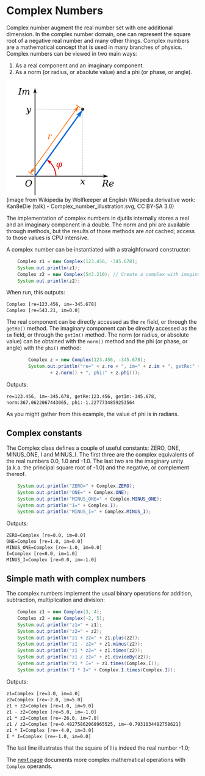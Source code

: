 # Complex Numbers

Complex number augment the real number set with one additional dimension. In the complex number domain, one can represent the square root of a negative real number and many other things. Complex numbers are a mathematical concept that is used in many branches of physics. Complex numbers can be viewed in two main ways:

1. As a real component and an imaginary component.<br/>
2. As a norm (or radius, or absolute value) and a phi (or phase, or angle).

![Illustration of complex number as real and imaginary component and as radius and angle](../images/complex.png) <br/>(image from Wikipedia by Wolfkeeper at English Wikipedia.derivative work: Kan8eDie (talk) - Complex_number_illustration.svg, CC BY-SA 3.0)

The implementation of complex numbers in djutils internally stores a real and an imaginary component in a double. The norm and phi are available through methods, but the results of those methods are _not_ cached; access to those values is CPU intensive.

A complex number can be instantiated with a straighforward constructor:

```java
    Complex z1 = new Complex(123.456, -345.678);
    System.out.println(z1);
    Complex z2 = new Complex(543.210); // Create a complex with imaginary component 0.0
    System.out.println(z2);
```

When run, this outputs:

```text
Complex [re=123.456, im=-345.678]
Complex [re=543.21, im=0.0]
```

The real component can be directly accessed as the `re` field, or through the `getRe()` method. The imaginary component can be directly accessed as the `im` field, or through the `getIm()` method. The norm (or radius, or absolute value) can be obtained with the `norm()` method and the phi (or phase, or angle) with the `phi()` method:

```java
        Complex z = new Complex(123.456, -345.678);
        System.out.println("re=" + z.re + ", im=" + z.im + ", getRe:" + z.getRe() + ", getIm:" + z.getIm() + ", norm:"
                + z.norm() + ", phi:" + z.phi());
```
Outputs:

```text
re=123.456, im=-345.678, getRe:123.456, getIm:-345.678, norm:367.0622067443065, phi:-1.2277734859253564
```

As you might gather from this example, the value of phi is in radians.


## Complex constants

The Complex class defines a couple of useful constants: ZERO, ONE, MINUS_ONE, I and MINUS_I. The first three are the complex equivalents of the real numbers 0.0, 1.0 and -1.0. The last two are the imaginary unity (a.k.a. the principal square root of -1.0) and the negative, or complement thereof.

```java
    System.out.println("ZERO=" + Complex.ZERO);
    System.out.println("ONE=" + Complex.ONE);
    System.out.println("MINUS_ONE=" + Complex.MINUS_ONE);
    System.out.println("I=" + Complex.I);
    System.out.println("MINUS_I=" + Complex.MINUS_I);
```

Outputs:

```text
ZERO=Complex [re=0.0, im=0.0]
ONE=Complex [re=1.0, im=0.0]
MINUS_ONE=Complex [re=-1.0, im=0.0]
I=Complex [re=0.0, im=1.0]
MINUS_I=Complex [re=0.0, im=-1.0]
```


## Simple math with complex numbers

The complex numbers implement the usual binary operations for addition, subtraction, multiplication and division:

```java
    Complex z1 = new Complex(3, 4);
    Complex z2 = new Complex(-2, 5);
    System.out.println("z1=" + z1);
    System.out.println("z2=" + z2);
    System.out.println("z1 + z2=" + z1.plus(z2));
    System.out.println("z1 - z2=" + z1.minus(z2));
    System.out.println("z1 * z2=" + z1.times(z2));
    System.out.println("z1 / z2=" + z1.divideBy(z2));
    System.out.println("z1 * I=" + z1.times(Complex.I));
    System.out.println("I * I=" + Complex.I.times(Complex.I));
```

Outputs:

```text
z1=Complex [re=3.0, im=4.0]
z2=Complex [re=-2.0, im=5.0]
z1 + z2=Complex [re=1.0, im=9.0]
z1 - z2=Complex [re=5.0, im=-1.0]
z1 * z2=Complex [re=-26.0, im=7.0]
z1 / z2=Complex [re=0.48275862068965525, im=-0.7931034482758621]
z1 * I=Complex [re=-4.0, im=3.0]
I * I=Complex [re=-1.0, im=0.0]
```

The last line illustrates that the square of I is indeed the real number -1.0;

The [next page](complex-math)  documents more complex mathematical operations with `Complex` operands.